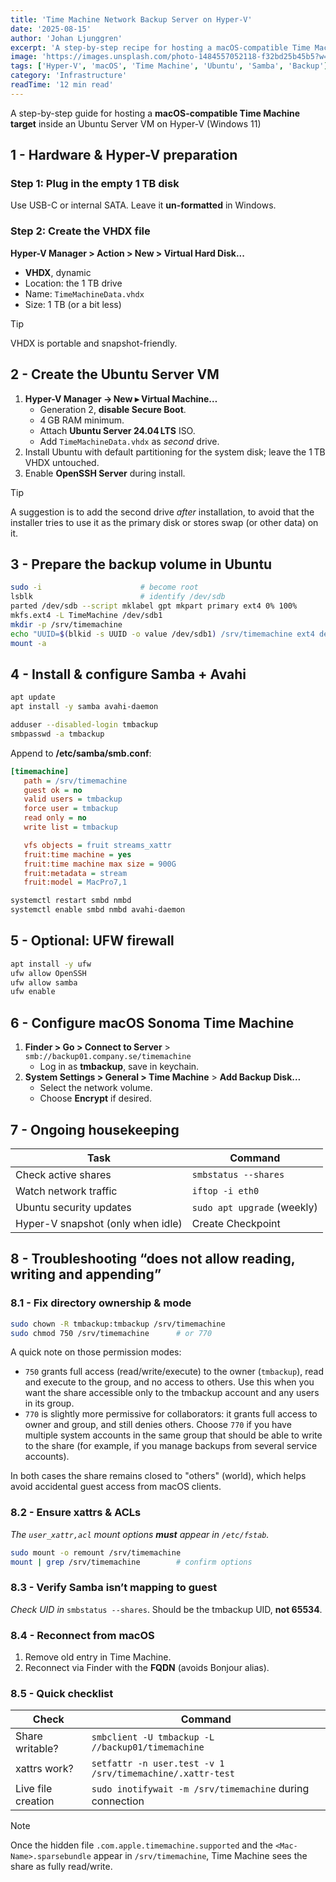 ```yaml
---
title: 'Time Machine Network Backup Server on Hyper-V'
date: '2025-08-15'
author: 'Johan Ljunggren'
excerpt: 'A step-by-step recipe for hosting a macOS-compatible Time Machine target inside an Ubuntu Server VM on Hyper-V (Windows 11), plus a troubleshooting checklist for the common "read-only share" error.'
image: 'https://images.unsplash.com/photo-1484557052118-f32bd25b45b5?w=1200&h=600&fit=crop&crop=center'
tags: ['Hyper-V', 'macOS', 'Time Machine', 'Ubuntu', 'Samba', 'Backup']
category: 'Infrastructure'
readTime: '12 min read'
---
```


A step-by-step guide for hosting a **macOS-compatible Time Machine target** inside an Ubuntu Server VM on Hyper-V (Windows 11)

## 1 - Hardware & Hyper-V preparation

### Step 1: Plug in the empty 1 TB disk

Use USB-C or internal SATA. Leave it **un-formatted** in Windows.

### Step 2: Create the VHDX file

**Hyper-V Manager > Action > New > Virtual Hard Disk...**

- **VHDX**, dynamic
- Location: the 1 TB drive
- Name: `TimeMachineData.vhdx`
- Size: 1 TB (or a bit less)

> [!TIP]
> VHDX is portable and snapshot-friendly.

## 2 - Create the Ubuntu Server VM

1. **Hyper-V Manager → New ▸ Virtual Machine…**
   - Generation 2, **disable Secure Boot**.
   - 4 GB RAM minimum.
   - Attach **Ubuntu Server 24.04 LTS** ISO.
   - Add `TimeMachineData.vhdx` as _second_ drive.
2. Install Ubuntu with default partitioning for the system disk; leave the 1 TB VHDX untouched.
3. Enable **OpenSSH Server** during install.

> [!TIP]
> A suggestion is to add the second drive _after_ installation, to
> avoid that the installer tries to use it as the primary disk or stores
> swap (or other data) on it.

## 3 - Prepare the backup volume in Ubuntu

```bash
sudo -i                      # become root
lsblk                        # identify /dev/sdb
parted /dev/sdb --script mklabel gpt mkpart primary ext4 0% 100%
mkfs.ext4 -L TimeMachine /dev/sdb1
mkdir -p /srv/timemachine
echo "UUID=$(blkid -s UUID -o value /dev/sdb1) /srv/timemachine ext4 defaults,user_xattr,acl 0 2" >> /etc/fstab
mount -a
```

## 4 - Install & configure Samba + Avahi

```bash
apt update
apt install -y samba avahi-daemon

adduser --disabled-login tmbackup
smbpasswd -a tmbackup
```

Append to **/etc/samba/smb.conf**:

```ini
[timemachine]
   path = /srv/timemachine
   guest ok = no
   valid users = tmbackup
   force user = tmbackup
   read only = no
   write list = tmbackup

   vfs objects = fruit streams_xattr
   fruit:time machine = yes
   fruit:time machine max size = 900G
   fruit:metadata = stream
   fruit:model = MacPro7,1
```

```bash
systemctl restart smbd nmbd
systemctl enable smbd nmbd avahi-daemon
```

## 5 - Optional: UFW firewall

```bash
apt install -y ufw
ufw allow OpenSSH
ufw allow samba
ufw enable
```

## 6 - Configure macOS Sonoma Time Machine

1. **Finder > Go > Connect to Server** > `smb://backup01.company.se/timemachine`
   - Log in as **tmbackup**, save in keychain.
2. **System Settings > General > Time Machine** > **Add Backup Disk…**
   - Select the network volume.
   - Choose **Encrypt** if desired.

## 7 - Ongoing housekeeping

| Task                              | Command                     |
| --------------------------------- | --------------------------- |
| Check active shares               | `smbstatus --shares`        |
| Watch network traffic             | `iftop -i eth0`             |
| Ubuntu security updates           | `sudo apt upgrade` (weekly) |
| Hyper-V snapshot (only when idle) | Create Checkpoint           |

## 8 - Troubleshooting “does not allow reading, writing and appending”

### 8.1 - Fix directory ownership & mode

```bash
sudo chown -R tmbackup:tmbackup /srv/timemachine
sudo chmod 750 /srv/timemachine      # or 770
```

A quick note on those permission modes:

- `750` grants full access (read/write/execute) to the owner (`tmbackup`), read and execute to the group, and no access to others. Use this when you want the share accessible only to the tmbackup account and any users in its group.
- `770` is slightly more permissive for collaborators: it grants full access to owner and group, and still denies others. Choose `770` if you have multiple system accounts in the same group that should be able to write to the share (for example, if you manage backups from several service accounts).

In both cases the share remains closed to "others" (world), which helps avoid accidental guest access from macOS clients.

### 8.2 - Ensure xattrs & ACLs

_The `user_xattr,acl` mount options **must** appear in `/etc/fstab`._

```bash
sudo mount -o remount /srv/timemachine
mount | grep /srv/timemachine        # confirm options
```

### 8.3 - Verify Samba isn’t mapping to guest

_Check UID in_ `smbstatus --shares`. Should be the tmbackup UID, **not 65534**.

### 8.4 - Reconnect from macOS

1. Remove old entry in Time Machine.
2. Reconnect via Finder with the **FQDN** (avoids Bonjour alias).

### 8.5 - Quick checklist

| Check              | Command                                                   |
| ------------------ | --------------------------------------------------------- |
| Share writable?    | `smbclient -U tmbackup -L //backup01/timemachine`         |
| xattrs work?       | `setfattr -n user.test -v 1 /srv/timemachine/.xattr-test` |
| Live file creation | `sudo inotifywait -m /srv/timemachine` during connection  |

> [!NOTE]
> Once the hidden file `.com.apple.timemachine.supported` and the `<Mac-Name>.sparsebundle` appear in `/srv/timemachine`, Time Machine sees the share as fully read/write.
